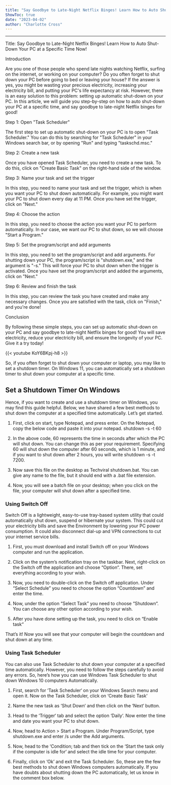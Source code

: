 ```yaml
---
title: "Say Goodbye to Late-Night Netflix Binges! Learn How to Auto Shut-Down Your PC at a Specific Time Now!"
ShowToc: true 
date: "2023-04-02"
author: "Charlotte Cross"
---
```

*****
Title: Say Goodbye to Late-Night Netflix Binges! Learn How to Auto Shut-Down Your PC at a Specific Time Now!

Introduction

Are you one of those people who spend late nights watching Netflix, surfing on the internet, or working on your computer? Do you often forget to shut down your PC before going to bed or leaving your house? If the answer is yes, you might be wasting your precious electricity, increasing your electricity bill, and putting your PC's life expectancy at risk. However, there is an easy solution to this problem: setting up automatic shut-down on your PC. In this article, we will guide you step-by-step on how to auto shut-down your PC at a specific time, and say goodbye to late-night Netflix binges for good!

Step 1: Open "Task Scheduler"

The first step to set up automatic shut-down on your PC is to open "Task Scheduler." You can do this by searching for "Task Scheduler" in your Windows search bar, or by opening "Run" and typing "taskschd.msc."

Step 2: Create a new task

Once you have opened Task Scheduler, you need to create a new task. To do this, click on "Create Basic Task" on the right-hand side of the window.

Step 3: Name your task and set the trigger

In this step, you need to name your task and set the trigger, which is when you want your PC to shut down automatically. For example, you might want your PC to shut down every day at 11 PM. Once you have set the trigger, click on "Next."

Step 4: Choose the action

In this step, you need to choose the action you want your PC to perform automatically. In our case, we want our PC to shut down, so we will choose "Start a Program."

Step 5: Set the program/script and add arguments

In this step, you need to set the program/script and add arguments. For shutting down your PC, the program/script is "shutdown.exe," and the argument is "-s." This will force your PC to shut down when the trigger is activated. Once you have set the program/script and added the arguments, click on "Next."

Step 6: Review and finish the task

In this step, you can review the task you have created and make any necessary changes. Once you are satisfied with the task, click on "Finish," and you're done!

Conclusion

By following these simple steps, you can set up automatic shut-down on your PC and say goodbye to late-night Netflix binges for good! You will save electricity, reduce your electricity bill, and ensure the longevity of your PC. Give it a try today!

{{< youtube KoY6BKpj-h8 >}} 



So, if you often forget to shut down your computer or laptop, you may like to set a shutdown timer. On Windows 11, you can automatically set a shutdown timer to shut down your computer at a specific time.

 
## Set a Shutdown Timer On Windows


Hence, if you want to create and use a shutdown timer on Windows, you may find this guide helpful. Below, we have shared a few best methods to shut down the computer at a specified time automatically. Let’s get started.
1. First, click on start, type Notepad, and press enter. On the Notepad, copy the below code and paste it into your notepad.
shutdown -s -t 60

2. In the above code, 60 represents the time in seconds after which the PC will shut down. You can change this as per your requirement. Specifying 60 will shut down the computer after 60 seconds, which is 1 minute, and if you want to shut down after 2 hours, you will write shutdown -s -t 7200.
3. Now save this file on the desktop as Techviral shutdown.bat. You can give any name to the file, but it should end with a .bat file extension.

4. Now, you will see a batch file on your desktop; when you click on the file, your computer will shut down after a specified time.

 
### Using Switch Off


Switch Off is a lightweight, easy-to-use tray-based system utility that could automatically shut down, suspend or hibernate your system. This could cut your electricity bills and save the Environment by lowering your PC power consumption. It could also disconnect dial-up and VPN connections to cut your internet service bills.
1. First, you must download and install Switch off on your Windows computer and run the application.
2. Click on the system’s notification tray on the taskbar. Next, right-click on the Switch off the application and choose “Option“. There, set everything according to your wish.

3. Now, you need to double-click on the Switch off application. Under “Select Schedule” you need to choose the option “Countdown” and enter the time.

4. Now, under the option “Select Task” you need to choose “Shutdown“. You can choose any other option according to your wish.

5. After you have done setting up the task, you need to click on “Enable task“

That’s it! Now you will see that your computer will begin the countdown and shut down at any time.

 
### Using Task Scheduler


You can also use Task Scheduler to shut down your computer at a specified time automatically. However, you need to follow the steps carefully to avoid any errors. So, here’s how you can use Windows Task Scheduler to shut down Windows 10 computers Automatically.
1. First, search for ‘Task Scheduler‘ on your Windows Search menu and open it. Now on the Task Scheduler, click on ‘Create Basic Task‘

2. Name the new task as ‘Shut Down‘ and then click on the ‘Next‘ button.

3. Head to the ‘Trigger‘ tab and select the option ‘Daily‘. Now enter the time and date you want your PC to shut down.

4. Now, head to Action > Start a Program. Under Program/Script, type shutdown.exe and enter /s under the Add arguments.

5. Now, head to the ‘Condition; tab and then tick on the ‘Start the task only if the computer is idle for‘ and select the idle time for your computer.

6. Finally, click on ‘Ok’ and exit the Task Scheduler.
So, these are the few best methods to shut down Windows computers automatically. If you have doubts about shutting down the PC automatically, let us know in the comment box below.




